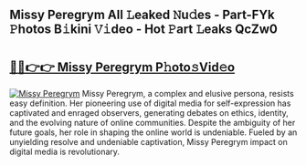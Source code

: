 ## Missy Peregrym All 𝙻eaked 𝙽u𝚍es - Part-FYk 𝙿hotos B𝚒kini 𝚅𝚒deo - Hot 𝙿art 𝙻eaks QcZw0

# <h2><a href="http://ld455eq.urlbe.top/?page=Missy+Peregrym">🔗🔗👉👉 Missy Peregrym P𝚑oto𝚜Vid𝚎o</a></h2>

[![Missy Peregrym](https://i.imgur.com/eBuTRDB.gif)](http://ld455eq.urlbe.top/?page=Missy+Peregrym)
Missy Peregrym, a complex and elusive persona, resists easy definition. Her pioneering use of digital media for self-expression has captivated and enraged observers, generating debates on ethics, identity, and the evolving nature of online communities. Despite the ambiguity of her future goals, her role in shaping the online world is undeniable. Fueled by an unyielding resolve and undeniable captivation, Missy Peregrym impact on digital media is revolutionary.
